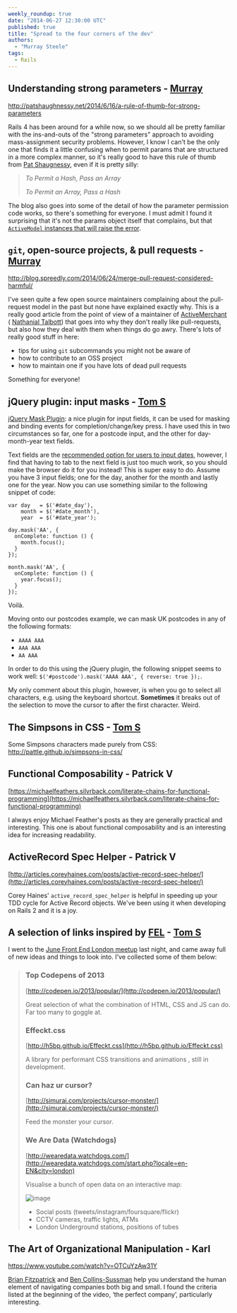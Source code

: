 ```yaml
---
weekly_roundup: true
date: "2014-06-27 12:30:00 UTC"
published: true
title: "Spread to the four corners of the dev"
authors:
  - "Murray Steele"
tags:
  - Rails
---
```


## Understanding strong parameters - [Murray](/people#murray-steele)

http://patshaughnessy.net/2014/6/16/a-rule-of-thumb-for-strong-parameters

Rails 4 has been around for a while now, so we should all be pretty familiar with the ins-and-outs of the "strong parameters" approach to avoiding mass-assignment security problems.  However, I know I can't be the only one that finds it a little confusing when to permit params that are structured in a more complex manner, so it's really good to have this rule of thumb from [Pat Shaugnessy](http://patshaughnessy.net), even if it is pretty silly:

> _To Permit a Hash, Pass an Array_
>
> _To Permit an Array, Pass a Hash_

The blog also goes into some of the detail of how the parameter permission code works, so there's something for everyone.  I must admit I found it surprising that it's not the params object itself that complains, but that [``ActiveModel`` instances that will raise the error](https://github.com/rails/rails/blob/master/activemodel/lib/active_model/forbidden_attributes_protection.rb#L19-24).

## ``git``, open-source projects, & pull requests - [Murray](http://www.unboxedconsutling.com/people#murray-steele)

http://blog.spreedly.com/2014/06/24/merge-pull-request-considered-harmful/

I've seen quite a few open source maintainers complaining about the pull-request model in the past but none have explained exactly why.  This is a really good article from the point of view of a maintainer of [ActiveMerchant](https://github.com/Shopify/active_merchant) ( [Nathanial Talbott](https://github.com/ntalbott)) that goes into why they don't really like pull-requests, but also how they deal with them when things do go awry.  There's lots of really good stuff in here:

* tips for using ``git`` subcommands you might not be aware of
* how to contribute to an OSS project
* how to maintain one if you have lots of dead pull requests

Something for everyone!

## jQuery plugin: input masks - [Tom S](/people#tom-sabin)

[jQuery Mask Plugin](http://igorescobar.github.io/jQuery-Mask-Plugin/): a nice plugin for input fields, it can be used for masking and binding events for completion/change/key press. I have used this in two circumstances so far, one for a postcode input, and the other for day-month-year text fields.

Text fields are the [recommended option for users to input dates](https://www.gov.uk/service-manual/user-centred-design/resources/patterns/dates.html#memorable-dates), however, I find that having to tab to the next field is just too much work, so you should make the browser do it for you instead! This is super easy to do. Assume you have 3 input fields; one for the day, another for the month and lastly one for the year. Now you can use something similar to the following snippet of code:

	var day   = $('#date_day'),
	    month = $('#date_month'),
	    year  = $('#date_year');

	day.mask('AA', {
	  onComplete: function () {
	    month.focus();
	  }
	});

	month.mask('AA', {
	  onComplete: function () {
	    year.focus();
	  }
	});

Voilà.

Moving onto our postcodes example, we can mask UK postcodes in any of the following formats:

- `AAAA AAA`
- `AAA AAA`
- `AA AAA`

In order to do this using the jQuery plugin, the following snippet seems to work well: `$('#postcode').mask('AAAA AAA', { reverse: true });`.

My only comment about this plugin, however, is when you go to select all characters, e.g. using the keyboard shortcut. **Sometimes** it breaks out of the selection to move the cursor to after the first character. Weird.

## The Simpsons in CSS - [Tom S](/people#tom-sabin)

Some Simpsons characters made purely from CSS: http://pattle.github.io/simpsons-in-css/

## Functional Composability - Patrick V

[https://michaelfeathers.silvrback.com/literate-chains-for-functional-programming](https://michaelfeathers.silvrback.com/literate-chains-for-functional-programming)

I always enjoy Michael Feather's posts as they are generally
practical and interesting.  This one is about functional composability and
is an interesting idea for increasing readability.

## ActiveRecord Spec Helper - Patrick V

[http://articles.coreyhaines.com/posts/active-record-spec-helper/](http://articles.coreyhaines.com/posts/active-record-spec-helper/)

Corey Haines' ``active_record_spec_helper`` is
helpful in speeding up your TDD cycle for Active Record objects.  We've
been using it when developing on Rails 2 and it is a joy.

## A selection of links inspired by [FEL](http://www.frontendlondon.co.uk/) - [Tom S](/people#tom-sabin)

I went to the [June Front End London meetup](http://lanyrd.com/2014/front-end-london-june/) last night, and came away full of new ideas and things to look into.  I've collected some of them below:

> ### Top Codepens of 2013
>
> [http://codepen.io/2013/popular/](http://codepen.io/2013/popular/)
>
> Great selection of what the combination of HTML, CSS and JS can do. Far too many to goggle at.
>
> ### Effeckt.css
>
> [http://h5bp.github.io/Effeckt.css](http://h5bp.github.io/Effeckt.css)
>
> A library for performant CSS transitions and animations , still in development.
>
> ### Can haz ur cursor?
>
> [http://simurai.com/projects/cursor-monster/](http://simurai.com/projects/cursor-monster/)
>
> Feed the monster your cursor.
>
> ### We Are Data (Watchdogs)
>
> [http://wearedata.watchdogs.com/](http://wearedata.watchdogs.com/start.php?locale=en-EN&city=london)
>
> Visualise a bunch of open data on an interactive map:
>
> ![image](https://dl.dropboxusercontent.com/u/2217931/dev-newsletter-wearedata.png)
>
> - Social posts (tweets/instagram/foursquare/flickr)
> - CCTV cameras, traffic lights, ATMs
> - London Underground stations, positions of tubes

## The Art of Organizational Manipulation - Karl

https://www.youtube.com/watch?v=OTCuYzAw31Y

[Brian Fitzpatrick](http://www.red-bean.com/fitz/) and [Ben Collins-Sussman](http://www.red-bean.com/sussman/) help you understand the human element of navigating companies both big and small. I found the criteria listed at the beginning of the video, ‘the perfect company’, particularly interesting.

